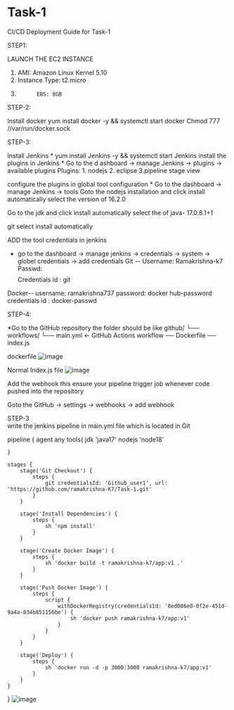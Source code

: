 # Task-1
CI/CD Deployment Guide for Task-1



STEP1:

LAUNCH THE  EC2 INSTANCE 
1.	AMI: Amazon Linux Kernel 5.10
2.	Instance Type: t2.micro
3.           EBS: 8GB

STEP-2:

Install docker
 yum install docker -y && systemctl start docker
Chmod 777 //var/run/docker.sock

STEP-3:

 Install Jenkins
     * yum install Jenkins -y && systemctl start Jenkins
install the plugins in Jenkins
     * Go to the d ashboard → manage Jenkins → plugins → available plugins
Plugins:
    1. nodejs 
    2. eclipse
    3.pipeline stage view

configure the plugins in global tool configuration
    * Go to the dashboard → manage Jenkins → tools
          Goto the nodejs installation and click install automatically select the version of 16.2.0
   
 Go to the jdk and click install automatically select the of java- 17.0.8.1+1
 
  git 
  select install automatically


  ADD the tool credentials in jenkins
 * go to the dashboard → manage jenkins → credentials → system → globel credentials → add credentials 
 Git --
Username: Ramakrishna-k7
Passwd: $$$$
Credentials id : git
   
Docker--
username: ramakrishna737
password: docker hub-password
credentials id : docker-passwd  

STEP-4:

*Go to the GitHub repository the folder should be like 
github/
└── workflows/
       └── main.yml          ← GitHub Actions workflow
── Dockerfile
── index.js


dockerfile
 ![image](https://github.com/user-attachments/assets/6e9f6c53-88ea-4589-adf3-e2c3a55defff)


Normal  Index.js file 
 ![image](https://github.com/user-attachments/assets/061fd024-807b-4f91-aced-e7fd3a9cbf64)


Add the webhook this ensure your pipeline trigger job whenever code pushed into the repository

Goto the GitHub →  settings →  webhooks  →  add webhook




STEP-3  
 write the jenkins pipeline in main.yml file which is located in Git 

 pipeline {
    agent any
    tools{
        jdk 'java17'
        nodejs 'node18'
        
    }
    
    stages {
        stage('Git Checkout') {
            steps {
                git credentialsId: 'Github_user1', url: 'https://github.com/ramakrishna-K7/Task-1.git'
            }
        }

        stage('Install Dependencies') {
            steps {
                sh 'npm install'
            }
        }

        stage('Create Docker Image') {
            steps {
                sh 'docker build -t ramakrishna-k7/app:v1 .'
            }
        }

        stage('Push Docker Image') {
            steps {
                script {
                    withDockerRegistry(credentialsId: '8ed086e0-0f2e-451d-9a4a-834b851156be') {
                        sh 'docker push ramakrishna-k7/app:v1'
                    }
                }
            }
        }

        stage('Deploy') {
            steps {
                sh 'docker run -d -p 3000:3000 ramakrishna-k7/app:v1'
            }
        }
    }
}
![image](https://github.com/user-attachments/assets/702ddb97-e8ed-457b-a2a8-8e83e0d29c77)





    
